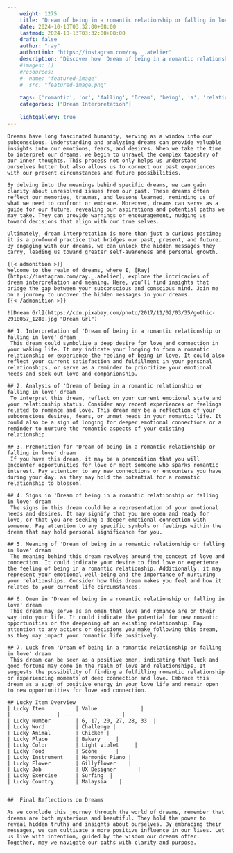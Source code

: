 ```yaml
---
    weight: 1275
    title: "Dream of being in a romantic relationship or falling in love"  # Assuming 'title' column exists
    date: 2024-10-13T03:32:00+08:00
    lastmod: 2024-10-13T03:32:00+08:00
    draft: false
    author: "ray"
    authorLink: "https://instagram.com/ray._.atelier"
    description: "Discover how 'Dream of being in a romantic relationship or falling in love' can interpret your future and uncover its significant meanings in your life."
    #images: []
    #resources:
    #- name: "featured-image"
    #  src: "featured-image.png"
    
    tags: ['romantic', 'or', 'falling', 'Dream', 'being', 'a', 'relationship', 'love', 'in', 'of']
    categories: ["Dream Interpretation"]
    
    lightgallery: true
---
```

    
    Dreams have long fascinated humanity, serving as a window into our subconscious. Understanding and analyzing dreams can provide valuable insights into our emotions, fears, and desires. When we take the time to interpret our dreams, we begin to unravel the complex tapestry of our inner thoughts. This process not only helps us understand ourselves better but also allows us to connect our past experiences with our present circumstances and future possibilities.
    
    By delving into the meanings behind specific dreams, we can gain clarity about unresolved issues from our past. These dreams often reflect our memories, traumas, and lessons learned, reminding us of what we need to confront or embrace. Moreover, dreams can serve as a guide for our future, revealing our aspirations and potential paths we may take. They can provide warnings or encouragement, nudging us toward decisions that align with our true selves.
    
    Ultimately, dream interpretation is more than just a curious pastime; it is a profound practice that bridges our past, present, and future. By engaging with our dreams, we can unlock the hidden messages they carry, leading us toward greater self-awareness and personal growth.
    
    {{< admonition >}}
    Welcome to the realm of dreams, where I, [Ray](https://instagram.com/ray._.atelier), explore the intricacies of dream interpretation and meaning. Here, you’ll find insights that bridge the gap between your subconscious and conscious mind. Join me on a journey to uncover the hidden messages in your dreams.
    {{< /admonition >}}
    
    ![Dream Grl](https://cdn.pixabay.com/photo/2017/11/02/03/35/gothic-2910057_1280.jpg "Dream Grl")
    
    ## 1. Interpretation of 'Dream of being in a romantic relationship or falling in love' dream
     This dream could symbolize a deep desire for love and connection in your waking life. It may indicate your longing to form a romantic relationship or experience the feeling of being in love. It could also reflect your current satisfaction and fulfillment in your personal relationships, or serve as a reminder to prioritize your emotional needs and seek out love and companionship.
    
    ## 2. Analysis of 'Dream of being in a romantic relationship or falling in love' dream
     To interpret this dream, reflect on your current emotional state and your relationship status. Consider any recent experiences or feelings related to romance and love. This dream may be a reflection of your subconscious desires, fears, or unmet needs in your romantic life. It could also be a sign of longing for deeper emotional connections or a reminder to nurture the romantic aspects of your existing relationship.
    
    ## 3. Premonition for 'Dream of being in a romantic relationship or falling in love' dream
     If you have this dream, it may be a premonition that you will encounter opportunities for love or meet someone who sparks romantic interest. Pay attention to any new connections or encounters you have during your day, as they may hold the potential for a romantic relationship to blossom.
    
    ## 4. Signs in 'Dream of being in a romantic relationship or falling in love' dream
     The signs in this dream could be a representation of your emotional needs and desires. It may signify that you are open and ready for love, or that you are seeking a deeper emotional connection with someone. Pay attention to any specific symbols or feelings within the dream that may hold personal significance for you.
    
    ## 5. Meaning of 'Dream of being in a romantic relationship or falling in love' dream
     The meaning behind this dream revolves around the concept of love and connection. It could indicate your desire to find love or experience the feeling of being in a romantic relationship. Additionally, it may represent your emotional well-being and the importance of nurturing your relationships. Consider how this dream makes you feel and how it relates to your current life circumstances.
    
    ## 6. Omen in 'Dream of being in a romantic relationship or falling in love' dream
     This dream may serve as an omen that love and romance are on their way into your life. It could indicate the potential for new romantic opportunities or the deepening of an existing relationship. Pay attention to any actions or decisions you make following this dream, as they may impact your romantic life positively.
    
    ## 7. Luck from 'Dream of being in a romantic relationship or falling in love' dream
     This dream can be seen as a positive omen, indicating that luck and good fortune may come in the realm of love and relationships. It suggests the possibility of finding a fulfilling romantic relationship or experiencing moments of deep connection and love. Embrace this dream as a sign of positive energy in your love life and remain open to new opportunities for love and connection.
    
    ## Lucky Item Overview
    | Lucky Item          | Value              |
    |---------------|--------------------|
    | Lucky Number        | 6, 17, 20, 27, 28, 33  |
    | Lucky Word          | Challenge |
    | Lucky Animal        | Chicken |
    | Lucky Place         | Bakery     |
    | Lucky Color         | Light violet     |
    | Lucky Food          | Scone      |
    | Lucky Instrument    | Harmonic Piano |
    | Lucky Flower        | Gillyflower    |
    | Lucky Job           | UX Designer       |
    | Lucky Exercise      | Surfing  |
    | Lucky Country       | Malaysia    |
    
    
    ##  Final Reflections on Dreams
    
    As we conclude this journey through the world of dreams, remember that dreams are both mysterious and beautiful. They hold the power to reveal hidden truths and insights about ourselves. By embracing their messages, we can cultivate a more positive influence in our lives. Let us live with intention, guided by the wisdom our dreams offer. Together, may we navigate our paths with clarity and purpose.
    